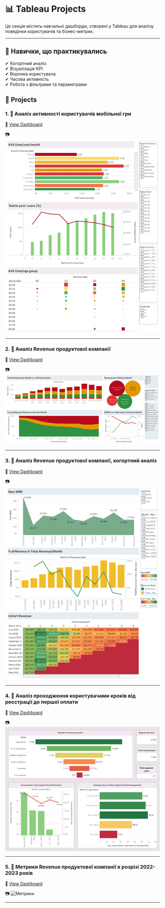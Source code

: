 # 📊 Tableau Projects

Ця секція містить навчальні дашборди, створені у Tableau для аналізу поведінки користувачів та бізнес-метрик.

---

## 🧠 Навички, що практикувались

✔ Когортний аналіз  
✔ Візуалізація KPI  
✔ Воронка користувача  
✔ Часова активність  
✔ Робота з фільтрами та параметрами

## 📁 Projects

### 1. 🧩 Аналіз активності користувачів мобільної гри 

🔗 [View Dashboard](https://public.tableau.com/views/_17513603848930/Dashboard1?:language=en-US&:sid=&:redirect=auth&:display_count=n&:origin=viz_share_link)    

📷 ![Активність](./screenshots/game-activity.png)

---

### 2. 🧩 Аналіз Revenue продуктової компанії 

🔗 [View Dashboard](https://public.tableau.com/views/Revenue_17513590800630/Dashboard1?:language=en-US&:sid=&:redirect=auth&:display_count=n&:origin=viz_share_link) 

📷 ![Revenue](./screenshots/revenue-analysis.png)

---

### 3. 🧩 Аналіз Revenue продуктової компанії, когортний аналіз 

🔗 [View Dashboard](https://public.tableau.com/views/Revenue_17513592774390/Dashboard2?:language=en-US&:sid=&:redirect=auth&:display_count=n&:origin=viz_share_link) 

📷 ![Когортний аналіз](./screenshots/revenue-cohort.png)

---

### 4. 🧩 Аналіз проходження користувачами кроків від реєстрації до першої оплати

🔗 [View Dashboard](https://public.tableau.com/views/Homework_5_Kryvosheia-Zakharova/Dashboard1?:language=en-US&:sid=&:redirect=auth&:display_count=n&:origin=viz_share_link)  

📷 ![Кроки користувача](./screenshots/funnel-steps.png)

---

### 5. 🧩 Метрики Revenue продуктової компанії в розрізі 2022-2023 років 

🔗 [View Dashboard](https://public.tableau.com/views/Homework_2_Kryvosheia-Zakharova/Dashboard1?:language=en-US&:sid=&:redirect=auth&:display_count=n&:origin=viz_share_link)

📷 ![Метрики](./screenshots/screenshots/revenue-metrics.png)

---

